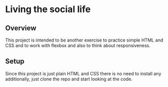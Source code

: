 # Living the social life

## Overview

This project is intended to be another exercise to practice simple HTML and CSS and to work with flexbox and also to think about responsiveness.

## Setup

Since this project is just plain HTML and CSS there is no need to install any additionally, just clone the repo and start looking at the code.
